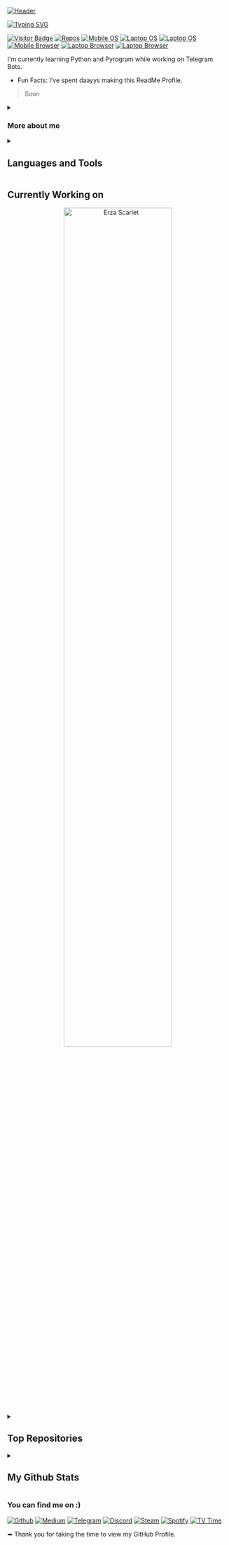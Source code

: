 [![Header](https://capsule-render.vercel.app/api?type=waving&color=gradient&customColorList=6,30&section=footer&reversal=false&height=250&text=Howdy%21&textBg=false&animation=fadeIn&fontSize=40&fontAlign=50&fontAlignY=55&desc=Welcome%20to%20my%20GitHub%20Profile%20OwO%2E&descSize=25&descAlign=50&descAlignY=70&rotate=0&stroke=000000&strokeWidth=0)](https://github.com/kyechan99/capsule-render)

<!--
![Code Time](https://img.shields.io/endpoint?style=flat&url=https://codetime-api.datreks.com/badge/339?logoColor=white%26project=%26recentMS=0%26showProject=false)
-->

[![Typing SVG](https://readme-typing-svg.herokuapp.com/?lines=Hello+there%2C+my+name+is+Kshitij.;I'm+a+17+years+old+boy+(Single%F0%9F%8C%9D);I'm+a+self+taught+coder+from+India.;Fancy+seeing+you+here...&height=40&width=400&size=20&font=Arima+Madurai&color=36BCF7&background=00000000&center=true&vCenter=true&multiline=false&duration=5000)](https://git.io/typing-svg)

[![Visitor Badge](https://visitor-badge-reloaded.herokuapp.com/badge?page_id=Kshitij07-Pro.Kshitij07-Pro&color=800080&lcolor=808080&style=flat-square&text=Views&logo=github&logoColor=FFFFFF&cache=on)](https://github.com/Nathan13888/VisitorBadgeReloaded)
[![Repos](https://custom-icon-badges.herokuapp.com/badge/Repos-14-E34A86?style=flat-square&logoColor=white&logo=repo)](https://github.com/Kshitij07-Pro?tab=repositories)
[![Mobile OS](https://img.shields.io/badge/OS-Android-3DDC84?style=flat-square&logo=android&logoColor=white)](https://www.android.com/)
[![Laptop OS](https://img.shields.io/badge/OS-Windows-0078D6?style=flat-square&logo=windows&logoColor=white)](https://www.microsoft.com/windows)
[![Laptop OS](https://img.shields.io/badge/OS-Linux-FCC624?style=flat-square&logo=linux&logoColor=white)](https://www.linux.org/)
[![Mobile Browser](https://img.shields.io/badge/Browser-Chrome-4285F4?style=flat-square&logo=google-chrome&logoColor=white)](https://www.google.com/chrome/)
[![Laptop Browser](https://img.shields.io/badge/Browser-Edge-0078D7?style=flat&logo=microsoft-edge&logoColor=white)](https://www.microsoft.com/edge)
[![Laptop Browser](https://img.shields.io/badge/Browser-Tor-7D4698?style=flat&logo=tor-browser&logoColor=white)](https://www.torproject.org/)

I'm currently learning Python and Pyrogram while working on Telegram Bots.
- Fun Facts: I've spent daayys making this ReadMe Profile.
> Soon

<details>
<summary> <h3> More about me </h3> </summary>
➥ My hobbies are Coding, Watching Anime, Gaming and Playing Football (Neighbour Champion XD).

➥ I'm special because; My first line of code wasn't "Hello World!" XD Jokes aside, my speciality is that I can solve 7 different type of Cubes. :sunglasses:

➥ My Top 5 Favourite Animes:-
1. Your Lie in April
2. Death Note
3. Classroom of the Elite
4. Rascal doesn't Dream of Bunny Girl Senpai
5. Demon Slayer
</details>

<details>
<summary> <h2> Languages and Tools </h2> </summary>

Things I've learnt:-

<a href="https://code.visualstudio.com/" target="blank"> <img alt="Visual Studio Code" src="https://img.shields.io/badge/Editor-VS Code-0078d7?style=for-the-badge&logo=visual-studio-code&logoColor=white" /> </a>
<a href="https://www.python.org/" target="blank"> <img alt="Python" src="https://img.shields.io/badge/Language-Python-3670A0?style=for-the-badge&logo=python&logoColor=ffdd54" /> </a>
<a href="https://www.mysql.com/" target="blank"> <img alt="MySQL" src="https://img.shields.io/badge/Database-MySQL-%2300f?style=for-the-badge&logo=mysql&logoColor=white" /> </a>
<a href="https://www.heroku.com/" target="blank"> <img alt="Heroku" src="https://img.shields.io/badge/Hosting Platform-Heroku-%23430098?style=for-the-badge&logo=heroku&logoColor=white" /> </a>
<a href="URL_REDIRECT" target="blank"> <img alt="ANY_TEXT" src="URL_TO_YOUR_IMAGE" /> </a>
<a href="URL_REDIRECT" target="blank"> <img alt="ANY_TEXT" src="URL_TO_YOUR_IMAGE" /> </a>
<a href="URL_REDIRECT" target="blank"> <img alt="ANY_TEXT" src="URL_TO_YOUR_IMAGE" /> </a>
<a href="URL_REDIRECT" target="blank"> <img alt="ANY_TEXT" src="URL_TO_YOUR_IMAGE" /> </a>
<a href="URL_REDIRECT" target="blank"> <img alt="ANY_TEXT" src="URL_TO_YOUR_IMAGE" /> </a>
<a href="URL_REDIRECT" target="blank"> <img alt="ANY_TEXT" src="URL_TO_YOUR_IMAGE" /> </a>

I'm interested in learning at some point:-

<a href="https://www.javascript.com/" target="blank"> <img alt="JavaScript" src="https://img.shields.io/badge/Programming Language-JavaScript-%23323330?style=for-the-badge&logo=javascript&logoColor=%23F7DF1E" /> </a>
<a href="https://html.com/html5/" target="blank"> <img alt="HTML5" src="https://img.shields.io/badge/Markup Language-HTML5-%23E34F26?style=for-the-badge&logo=html5&logoColor=white" /> </a>
<a href="https://www.w3.org/TR/CSS/#css" target="blank"> <img alt="CSS3" src="https://img.shields.io/badge/Style Sheet Language-CSS3-%231572B6?style=for-the-badge&logo=css3&logoColor=white" /> </a>
<a href="https://getbootstrap.com/" target="blank"> <img alt="Bootstrap" src="https://img.shields.io/badge/Front End Framework-Bootstrap-%23563D7C?style=for-the-badge&logo=bootstrap&logoColor=white" /> </a>
<a href="https://www.docker.com/" target="blank"> <img alt="Docker" src="https://img.shields.io/badge/Platform-Docker-%230db7ed?style=for-the-badge&logo=docker&logoColor=white" /> </a>
<a href="https://www.postgresql.org/" target="blank"> <img alt="PostgreSQL" src="https://img.shields.io/badge/Database-PostgreSQL-%23316192?style=for-the-badge&logo=postgresql&logoColor=white" /> </a>
<a href="https://www.mongodb.com/" target="blank"> <img alt="MongoDB" src="https://img.shields.io/badge/Database-MongoDB-%234ea94b?style=for-the-badge&logo=mongodb&logoColor=white" /> </a>
<a href="URL_REDIRECT" target="blank"> <img alt="ANY_TEXT" src="URL_TO_YOUR_IMAGE" /> </a>
<a href="URL_REDIRECT" target="blank"> <img alt="ANY_TEXT" src="URL_TO_YOUR_IMAGE" /> </a>
<a href="URL_REDIRECT" target="blank"> <img alt="ANY_TEXT" src="URL_TO_YOUR_IMAGE" /> </a>
<a href="URL_REDIRECT" target="blank"> <img alt="ANY_TEXT" src="URL_TO_YOUR_IMAGE" /> </a>

</details>

## Currently Working on
<p align="center">
<a href="https://github.com/Kshitij07-Pro/ErzaScarlet" target="blank"> <img alt="Erza Scarlet" src="https://github-readme-stats.vercel.app/api/pin/?username=Kshitij07-Pro&repo=ErzaScarlet&bg_color=0,ea6161,ffc64d,fffc4d,52fa5a&theme=graywhite&hide_border=false&show_owner=true" width="70%" /> </a>
</p>

<details>
<summary> <h2> Top Repositories </h2> </summary>
<p align="center">
<a href="https://github.com/Kshitij07-Pro/ErzaScarlet" target="blank"> <img alt="Erza Scarlet" src="https://github-readme-stats.vercel.app/api/pin/?username=Kshitij07-Pro&repo=ErzaScarlet&bg_color=0,ea6161,ffc64d,fffc4d,52fa5a&theme=graywhite&hide_border=false&show_owner=true" width="49%"/> </a> <a href="https://github.com/Kshitij07-Pro/ErzaScarlet" target="blank"> <img alt="Erza Scarlet" src="https://github-readme-stats.vercel.app/api/pin/?username=Kshitij07-Pro&repo=ErzaScarlet&bg_color=0,ea6161,ffc64d,fffc4d,52fa5a&theme=graywhite&hide_border=false&show_owner=true" width="49%"/> </a>
</p>
</details>

<details>
<summary> <h2> My Github Stats </h2> </summary>
<p align="center">
<a href="https://github.com/anuraghazra/github-readme-stats" target="blank"> <img alt="Github Stats" src="https://github-readme-stats.vercel.app/api?username=Kshitij07-Pro&theme=jolly&hide_border=false&hide_title=true&hide=issues&show_icons=true&count_private=true&include_all_commits=true" width="70%"/> </a>
<a href="https://github.com/DenverCoder1/github-readme-streak-stats" target="blank"> <img alt="GitHub Streaks" src="https://github-readme-streak-stats.herokuapp.com?user=Kshitij07-Pro&theme=jolly&hide_border=false&stroke=&date_format=d%20F%5B%2C%20Y%5D&type=svg" width="49%"/> </a>
<a href="https://github.com/anuraghazra/github-readme-stats" target="blank"> <img alt="Top Languages" src="https://github-readme-stats.vercel.app/api/top-langs/?username=Kshitij07-Pro&theme=jolly&hide_border=false&exclude_repo=TorToolkitX-deployed,slam-before-qbit&langs_count=6&layout=compact" width="49%"/> </a>
</p>
> NOTE: Top languages does not indicate my skill level or anything like that. It is just a metric of which languages have been hosted by me on GitHub based on the usage across repositories.
</details>

### You can find me on :)
[![Github](https://img.shields.io/badge/GitHub-%23121011?style=for-the-badge&logo=github&logoColor=white)](https://github.com/Kshitij07-Pro)
[![Medium](https://img.shields.io/badge/Medium-12100E?style=for-the-badge&logo=medium&logoColor=white)](https://medium.com/@kshitij2049)
[![Telegram](https://img.shields.io/badge/Telegram-2CA5E0?style=for-the-badge&logo=telegram&logoColor=white)](https://t.me/xitij2049)
[![Discord](https://img.shields.io/badge/%3CServer%3E-%237289DA.svg?style=for-the-badge&logo=discord&logoColor=white)]()
[![Steam](https://img.shields.io/badge/steam-%23000000?style=for-the-badge&logo=steam&logoColor=white)](https://steamcommunity.com/profiles/76561199166330915/)
[![Spotify](https://img.shields.io/badge/Spotify-1ED760?style=for-the-badge&logo=spotify&logoColor=white)](https://open.spotify.com/user/t3np92csq1f2866dt6zjjm0b3?si=qa6HGMw3RGaxxMO9u5sxLQ&utm_source=copy-link)
[![TV Time]()](https://tvtime.com/r/2oTAf)

➥ Thank you for taking the time to view my GitHub Profile.


<!-- Resources
https://github.com/kyechan99/capsule-render
https://github.com/DenverCoder1/readme-typing-svg
https://fonts.google.com/
https://github.com/ikatyang/emoji-cheat-sheet#hands
https://marketing.istockphoto.com/blog/hex-colors-guide/
https://github.com/jwenjian/visitor-badge
https://github.com/Nathan13888/VisitorBadgeReloaded
https://shields.io/
https://ileriayo.github.io/markdown-badges/
<a href="URL_REDIRECT" target="blank"> <img alt"ANY_TEXT" align="left/center/right" src="URL_TO_YOUR_IMAGE" height="50" width="200"> </a>
https://github.com/anuraghazra/github-readme-stats
https://github.com/DenverCoder1/github-readme-streak-stats
https://simpleicons.org/
| <a href="URL_REDIRECT"><img align="center" src="URL_TO_YOUR_IMAGE" alt="Anurag's github stats" /></a> | <a href="URL_REDIRECT"><img align="center" src="URL_TO_YOUR_IMAGE" /></a> |
| ------------- | ------------- |
-->
